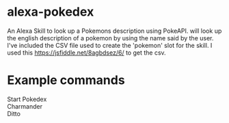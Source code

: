 # alexa-pokedex
An Alexa Skill to look up a Pokemons description using PokeAPI. will look up the english description of a pokemon by using the name said by the user. I've included the CSV file used to create the 'pokemon' slot for the skill. I used this https://jsfiddle.net/8agbdsez/6/ to get the csv.


# Example commands
Start Pokedex <br />
Charmander <br />
Ditto


